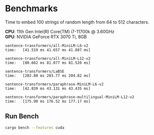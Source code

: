 # Benchmarks

Time to embed 100 strings of random length from 64 to 512 characters. 

**CPU**: 11th Gen Intel(R) Core(TM) i7-11700k @ 3.60GHz <br>
**GPU**: NVIDIA GeForce RTX 3070 Ti, 8GB

```raw
sentence-transformers/all-MiniLM-L6-v2
time:   [41.519 ms 41.657 ms 41.807 ms]

sentence-transformers/all-MiniLM-L12-v2
time:   [80.662 ms 81.077 ms 81.520 ms]

sentence-transformers/LaBSE
time:   [202.80 ms 203.77 ms 204.82 ms]

sentence-transformers/paraphrase-MiniLM-L6-v2
time:   [42.839 ms 43.131 ms 43.435 ms]

sentence-transformers/paraphrase-multilingual-MiniLM-L12-v2
time:   [175.90 ms 176.52 ms 177.17 ms]
```

## Run Bench

```Bash
cargo bench --features cuda
```